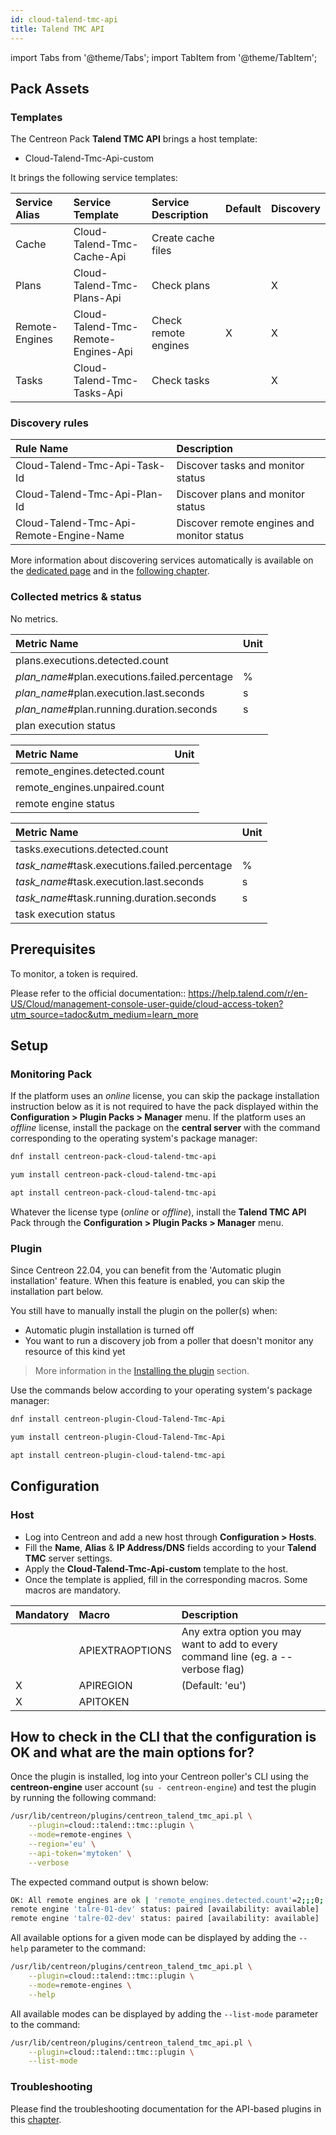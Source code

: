 ```yaml
---
id: cloud-talend-tmc-api
title: Talend TMC API
---
```

import Tabs from '@theme/Tabs';
import TabItem from '@theme/TabItem';

## Pack Assets

### Templates

The Centreon Pack **Talend TMC API** brings a host template:

* Cloud-Talend-Tmc-Api-custom

It brings the following service templates:

| Service Alias  | Service Template                    | Service Description  | Default | Discovery |
|:---------------|:------------------------------------|:---------------------|:--------|:----------|
| Cache          | Cloud-Talend-Tmc-Cache-Api          | Create cache files   |         |           |
| Plans          | Cloud-Talend-Tmc-Plans-Api          | Check plans          |         | X         |
| Remote-Engines | Cloud-Talend-Tmc-Remote-Engines-Api | Check remote engines | X       | X         |
| Tasks          | Cloud-Talend-Tmc-Tasks-Api          | Check tasks          |         | X         |

### Discovery rules

| Rule Name                               | Description                                |
|:----------------------------------------|:-------------------------------------------|
| Cloud-Talend-Tmc-Api-Task-Id            | Discover tasks and monitor status          |
| Cloud-Talend-Tmc-Api-Plan-Id            | Discover plans and monitor status          |
| Cloud-Talend-Tmc-Api-Remote-Engine-Name | Discover remote engines and monitor status |

More information about discovering services automatically is available on the [dedicated page](/docs/monitoring/discovery/services-discovery)
and in the [following chapter](/docs/monitoring/discovery/services-discovery/#discovery-rules).

### Collected metrics & status

<Tabs groupId="sync">
<TabItem value="Cache" label="Cache">

No metrics.

</TabItem>
<TabItem value="Plans" label="Plans">

| Metric Name                                   | Unit  |
|:----------------------------------------------|:------|
| plans.executions.detected.count               |       |
| *plan_name*#plan.executions.failed.percentage | %     |
| *plan_name*#plan.execution.last.seconds       | s     |
| *plan_name*#plan.running.duration.seconds     | s     |
| plan execution status                         |       |

</TabItem>
<TabItem value="Remote-Engines" label="Remote-Engines">

| Metric Name                   | Unit  |
|:------------------------------|:------|
| remote_engines.detected.count |       |
| remote_engines.unpaired.count |       |
| remote engine status          |       |

</TabItem>
<TabItem value="Tasks" label="Tasks">

| Metric Name                                   | Unit  |
|:----------------------------------------------|:------|
| tasks.executions.detected.count               |       |
| *task_name*#task.executions.failed.percentage | %     |
| *task_name*#task.execution.last.seconds       | s     |
| *task_name*#task.running.duration.seconds     | s     |
| task execution status                         |       |

</TabItem>
</Tabs>

## Prerequisites

To monitor, a token is required.

Please refer to the official documentation:: https://help.talend.com/r/en-US/Cloud/management-console-user-guide/cloud-access-token?utm_source=tadoc&utm_medium=learn_more

## Setup

### Monitoring Pack

If the platform uses an *online* license, you can skip the package installation
instruction below as it is not required to have the pack displayed within the
**Configuration > Plugin Packs > Manager** menu.
If the platform uses an *offline* license, install the package on the **central server**
with the command corresponding to the operating system's package manager:

<Tabs groupId="sync">
<TabItem value="Alma / RHEL / Oracle Linux 8" label="Alma / RHEL / Oracle Linux 8">

```bash
dnf install centreon-pack-cloud-talend-tmc-api
```

</TabItem>
<TabItem value="CentOS 7" label="CentOS 7">

```bash
yum install centreon-pack-cloud-talend-tmc-api
```

</TabItem>
<TabItem value="Debian 11" label="Debian 11">

```bash
apt install centreon-pack-cloud-talend-tmc-api
```

</TabItem>
</Tabs>

Whatever the license type (*online* or *offline*), install the **Talend TMC API** Pack through
the **Configuration > Plugin Packs > Manager** menu.

### Plugin

Since Centreon 22.04, you can benefit from the 'Automatic plugin installation' feature.
When this feature is enabled, you can skip the installation part below.

You still have to manually install the plugin on the poller(s) when:
- Automatic plugin installation is turned off
- You want to run a discovery job from a poller that doesn't monitor any resource of this kind yet

> More information in the [Installing the plugin](/docs/monitoring/pluginpacks/#installing-the-plugin) section.

Use the commands below according to your operating system's package manager:

<Tabs groupId="sync">
<TabItem value="Alma / RHEL / Oracle Linux 8" label="Alma / RHEL / Oracle Linux 8">

```bash
dnf install centreon-plugin-Cloud-Talend-Tmc-Api
```

</TabItem>
<TabItem value="CentOS 7" label="CentOS 7">

```bash
yum install centreon-plugin-Cloud-Talend-Tmc-Api
```

</TabItem>
<TabItem value="Debian 11" label="Debian 11">

```bash
apt install centreon-plugin-cloud-talend-tmc-api
```

</TabItem>
</Tabs>

## Configuration

### Host

* Log into Centreon and add a new host through **Configuration > Hosts**.
* Fill the **Name**, **Alias** & **IP Address/DNS** fields according to your **Talend TMC** server settings.
* Apply the **Cloud-Talend-Tmc-Api-custom** template to the host.
* Once the template is applied, fill in the corresponding macros. Some macros are mandatory.

| Mandatory   | Macro           | Description                                                                            |
|:------------|:----------------|:---------------------------------------------------------------------------------------|
|             | APIEXTRAOPTIONS | Any extra option you may want to add to every command line (eg. a --verbose flag)      |
| X           | APIREGION       | (Default: 'eu')                                                                        |
| X           | APITOKEN        |                                                                                        |

## How to check in the CLI that the configuration is OK and what are the main options for?

Once the plugin is installed, log into your Centreon poller's CLI using the
**centreon-engine** user account (`su - centreon-engine`) and test the plugin by
running the following command:

```bash
/usr/lib/centreon/plugins/centreon_talend_tmc_api.pl \
    --plugin=cloud::talend::tmc::plugin \
    --mode=remote-engines \
    --region='eu' \
    --api-token='mytoken' \
    --verbose
```

The expected command output is shown below:

```bash
OK: All remote engines are ok | 'remote_engines.detected.count'=2;;;0; 'remote_engines.unpaired.count'=0;;;0;2
remote engine 'talre-01-dev' status: paired [availability: available]
remote engine 'talre-02-dev' status: paired [availability: available]
```

All available options for a given mode can be displayed by adding the
`--help` parameter to the command:

```bash
/usr/lib/centreon/plugins/centreon_talend_tmc_api.pl \
    --plugin=cloud::talend::tmc::plugin \
    --mode=remote-engines \
    --help
```

All available modes can be displayed by adding the `--list-mode` parameter to
the command:

```bash
/usr/lib/centreon/plugins/centreon_talend_tmc_api.pl \
    --plugin=cloud::talend::tmc::plugin \
    --list-mode
```

### Troubleshooting

Please find the troubleshooting documentation for the API-based plugins in
this [chapter](../getting-started/how-to-guides/troubleshooting-plugins.md#http-and-api-checks).
